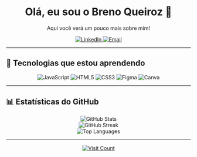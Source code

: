 <h1 align="center">Olá, eu sou o Breno Queiroz 👋</h1>
<p align="center">Aqui você verá um pouco mais sobre mim!</p>

<p align="center">
  <a href="https://www.linkedin.com/in/brenoalvesdequeiroz/" target="_blank">
    <img src="https://img.shields.io/badge/LinkedIn-%230077B5.svg?style=for-the-badge&logo=linkedin&logoColor=white" alt="LinkedIn" />
  </a>
  <a href="mailto:brenoalves.queirozoficial@gmail.com">
    <img src="https://img.shields.io/badge/Email-D14836?style=for-the-badge&logo=gmail&logoColor=white" alt="Email" />
  </a>
</p>

---

## 🚀 Tecnologias que estou aprendendo

<p align="center">
  <img src="https://img.shields.io/badge/javascript-%23323330.svg?style=for-the-badge&logo=javascript&logoColor=%23F7DF1E" alt="JavaScript"/>
  <img src="https://img.shields.io/badge/html5-%23E34F26.svg?style=for-the-badge&logo=html5&logoColor=white" alt="HTML5"/>
  <img src="https://img.shields.io/badge/css3-%231572B6.svg?style=for-the-badge&logo=css3&logoColor=white" alt="CSS3"/>
  <img src="https://img.shields.io/badge/figma-%23F24E1E.svg?style=for-the-badge&logo=figma&logoColor=white" alt="Figma"/>
  <img src="https://img.shields.io/badge/Canva-%2300C4CC.svg?style=for-the-badge&logo=Canva&logoColor=white" alt="Canva"/>
</p>

---

## 📊 Estatísticas do GitHub

<p align="center">
  <img src="https://github-readme-stats.vercel.app/api?username=1Brenoalv&theme=blueberry&hide_border=false&include_all_commits=false&count_private=false" alt="GitHub Stats" /><br/>
  <img src="https://nirzak-streak-stats.vercel.app/?user=1Brenoalv&theme=blueberry&hide_border=false" alt="GitHub Streak" /><br/>
  <img src="https://github-readme-stats.vercel.app/api/top-langs/?username=1Brenoalv&theme=blueberry&hide_border=false&layout=compact" alt="Top Languages" />
</p>

---

<p align="center">
  <a href="https://visitcount.itsvg.in">
    <img src="https://visitcount.itsvg.in/api?id=1Brenoalv&icon=0&color=0" alt="Visit Count"/>
  </a>
</p>


<!-- Proudly created with GPRM ( https://gprm.itsvg.in ) -->
